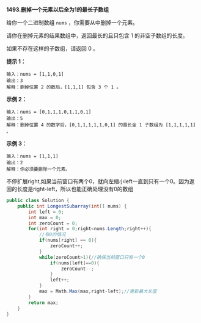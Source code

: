 **1493.删掉一个元素以后全为1的最长子数组**

给你一个二进制数组 `nums` ，你需要从中删掉一个元素。

请你在删掉元素的结果数组中，返回最长的且只包含 1 的非空子数组的长度。

如果不存在这样的子数组，请返回 0 。

**提示 1：**

```
输入：nums = [1,1,0,1]
输出：3
解释：删掉位置 2 的数后，[1,1,1] 包含 3 个 1 。
```

**示例 2：**

```
输入：nums = [0,1,1,1,0,1,1,0,1]
输出：5
解释：删掉位置 4 的数字后，[0,1,1,1,1,1,0,1] 的最长全 1 子数组为 [1,1,1,1,1] 。
```

**示例 3：**

```
输入：nums = [1,1,1]
输出：2
解释：你必须要删除一个元素。
```

不停扩展right,如果当前窗口有两个0，就向左缩小left一直到只有一个0。因为返回的长度是right-left，所以也能正确处理没有0的数组

```c#
public class Solution {
    public int LongestSubarray(int[] nums) {
        int left = 0;
        int max = 0;
        int zeroCount = 0;
        for(int right = 0;right<nums.Length;right++){
            //有0的情况
            if(nums[right] == 0){
                zeroCount++;
            }
            while(zeroCount>1){//确保当前窗口只有一个0
                if(nums[left]==0){
                    zeroCount--;
                }
                left++;
            }
            max = Math.Max(max,right-left);//更新最大长度
        }   
        return max;
    }
}
```

